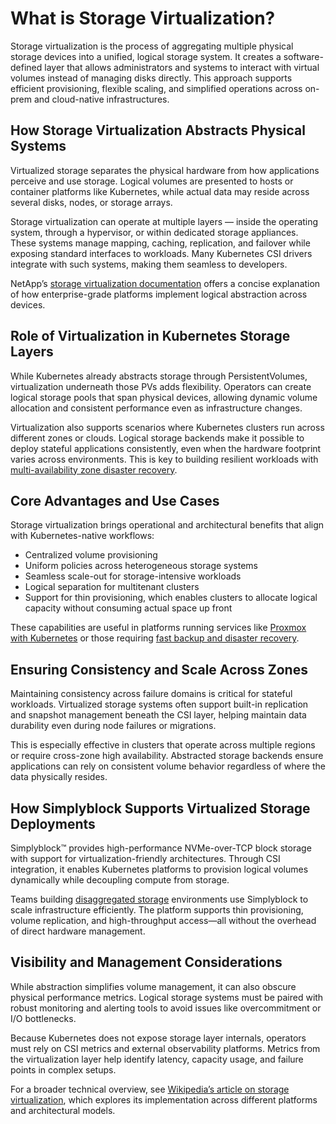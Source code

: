 # What is Storage Virtualization?

Storage virtualization is the process of aggregating multiple physical storage devices into a unified, logical storage system. It creates a software-defined layer that allows administrators and systems to interact with virtual volumes instead of managing disks directly. This approach supports efficient provisioning, flexible scaling, and simplified operations across on-prem and cloud-native infrastructures.

## How Storage Virtualization Abstracts Physical Systems

Virtualized storage separates the physical hardware from how applications perceive and use storage. Logical volumes are presented to hosts or container platforms like Kubernetes, while actual data may reside across several disks, nodes, or storage arrays.

Storage virtualization can operate at multiple layers — inside the operating system, through a hypervisor, or within dedicated storage appliances. These systems manage mapping, caching, replication, and failover while exposing standard interfaces to workloads. Many Kubernetes CSI drivers integrate with such systems, making them seamless to developers.

NetApp’s [storage virtualization documentation](https://docs.netapp.com/us-en/ontap/concepts/storage-virtualization-concept.html) offers a concise explanation of how enterprise-grade platforms implement logical abstraction across devices.

## Role of Virtualization in Kubernetes Storage Layers

While Kubernetes already abstracts storage through PersistentVolumes, virtualization underneath those PVs adds flexibility. Operators can create logical storage pools that span physical devices, allowing dynamic volume allocation and consistent performance even as infrastructure changes.

Virtualization also supports scenarios where Kubernetes clusters run across different zones or clouds. Logical storage backends make it possible to deploy stateful applications consistently, even when the hardware footprint varies across environments. This is key to building resilient workloads with [multi-availability zone disaster recovery](https://www.simplyblock.io/use-cases/multi-availability-zone-disaster-recovery/).

## Core Advantages and Use Cases

Storage virtualization brings operational and architectural benefits that align with Kubernetes-native workflows:

- Centralized volume provisioning  
- Uniform policies across heterogeneous storage systems  
- Seamless scale-out for storage-intensive workloads  
- Logical separation for multitenant clusters  
- Support for thin provisioning, which enables clusters to allocate logical capacity without consuming actual space up front

These capabilities are useful in platforms running services like [Proxmox with Kubernetes](https://www.simplyblock.io/use-cases/proxmox-storage/) or those requiring [fast backup and disaster recovery](https://www.simplyblock.io/use-cases/fast-backups-and-disaster-recovery/).

## Ensuring Consistency and Scale Across Zones

Maintaining consistency across failure domains is critical for stateful workloads. Virtualized storage systems often support built-in replication and snapshot management beneath the CSI layer, helping maintain data durability even during node failures or migrations.

This is especially effective in clusters that operate across multiple regions or require cross-zone high availability. Abstracted storage backends ensure applications can rely on consistent volume behavior regardless of where the data physically resides.

## How Simplyblock Supports Virtualized Storage Deployments

Simplyblock™ provides high-performance NVMe-over-TCP block storage with support for virtualization-friendly architectures. Through CSI integration, it enables Kubernetes platforms to provision logical volumes dynamically while decoupling compute from storage.

Teams building [disaggregated storage](https://www.simplyblock.io/use-cases/disaggregated-storage/) environments use Simplyblock to scale infrastructure efficiently. The platform supports thin provisioning, volume replication, and high-throughput access—all without the overhead of direct hardware management.

## Visibility and Management Considerations

While abstraction simplifies volume management, it can also obscure physical performance metrics. Logical storage systems must be paired with robust monitoring and alerting tools to avoid issues like overcommitment or I/O bottlenecks.

Because Kubernetes does not expose storage layer internals, operators must rely on CSI metrics and external observability platforms. Metrics from the virtualization layer help identify latency, capacity usage, and failure points in complex setups.

For a broader technical overview, see [Wikipedia’s article on storage virtualization](https://en.wikipedia.org/wiki/Storage_virtualization), which explores its implementation across different platforms and architectural models.
